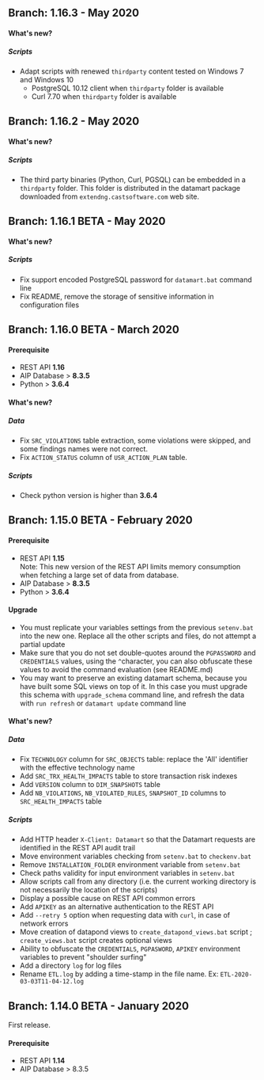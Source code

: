 ## Branch: 1.16.3 - May 2020

#### What's new?

##### Scripts

- Adapt scripts with renewed ```thirdparty``` content tested on Windows 7 and Windows 10
  - PostgreSQL 10.12 client when ```thirdparty``` folder is available
  - Curl 7.70  when ```thirdparty``` folder is available

## Branch: 1.16.2 - May 2020

#### What's new?

##### Scripts

- The third party binaries (Python, Curl, PGSQL) can be embedded in a ```thirdparty``` folder. This folder is distributed in the datamart package downloaded from ```extendng.castsoftware.com``` web site.

## Branch: 1.16.1 BETA - May 2020

#### What's new?

##### Scripts

- Fix support encoded PostgreSQL password for ```datamart.bat``` command line
- Fix README, remove the storage of sensitive information in configuration files

## Branch: 1.16.0 BETA - March 2020

#### Prerequisite

- REST API **1.16**<br>
- AIP Database > **8.3.5**
- Python > **3.6.4**

#### What's new?

##### Data
 
 - Fix ```SRC_VIOLATIONS``` table extraction, some violations were skipped, and some findings names were not correct.
 - Fix ```ACTION_STATUS``` column of ```USR_ACTION_PLAN``` table. 

##### Scripts

- Check python version is higher than **3.6.4**

## Branch: 1.15.0 BETA - February 2020

#### Prerequisite

- REST API **1.15**<br>
Note: This new version of the REST API limits memory consumption when fetching a large set of data from database.
- AIP Database > **8.3.5**
- Python > **3.6.4**

#### Upgrade

- You must replicate your variables settings from the previous ```setenv.bat``` into the new one. Replace all the other scripts and files, do not attempt a partial update
- Make sure that you do not set double-quotes around the ```PGPASSWORD``` and ```CREDENTIALS``` values, using the ```^```character, you can also  obfuscate these values to avoid the command evaluation (see README.md)
- You may want to preserve an existing datamart schema, because you have built some SQL views on top of it. In this case you must upgrade this schema with ```upgrade_schema``` command line, and refresh the data with ```run refresh``` or ```datamart update``` command line

#### What's new?

##### Data
 - Fix ```TECHNOLOGY``` column for ```SRC_OBJECTS``` table: replace the 'All' identifier with the effective technology name
 - Add ```SRC_TRX_HEALTH_IMPACTS``` table to store transaction risk indexes
 - Add ```VERSION``` column to ```DIM_SNAPSHOTS``` table
 - Add ```NB_VIOLATIONS```, ```NB_VIOLATED_RULES```, ```SNAPSHOT_ID``` columns to ```SRC_HEALTH_IMPACTS``` table
 
##### Scripts
 - Add HTTP header ```X-Client: Datamart``` so that the Datamart requests are identified in the REST API audit trail
 - Move environment variables checking from ```setenv.bat``` to ```checkenv.bat```
 - Remove ```INSTALLATION_FOLDER``` environment variable from ```setenv.bat```
 - Check paths validity for input environment variables in ```setenv.bat```
 - Allow scripts call from any directory (i.e. the current working directory is not necessarily the location of the scripts)
 - Display a possible cause on REST API common errors
 - Add ```APIKEY``` as an alternative authentication to the REST API
 - Add ```--retry 5``` option when requesting data with ```curl```, in case of network errors
 - Move creation of datapond views to ```create_datapond_views.bat``` script ; `create_views.bat` script creates optional views
 - Ability to obfuscate the ```CREDENTIALS```, ```PGPASWORD```, ```APIKEY``` environment variables to prevent "shoulder surfing"
 - Add a directory ```log``` for log files
 - Rename ```ETL.log``` by adding a time-stamp in the file name. Ex: ```ETL-2020-03-03T11-04-12.log```
 
## Branch: 1.14.0 BETA - January 2020

First release.

#### Prerequisite

- REST API  **1.14**
- AIP Database > 8.3.5


